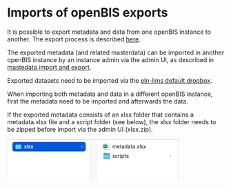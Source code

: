 # Imports of openBIS exports

It is possible to export metadata and data from one openBIS instance to another.
The export process is described [here](../../general-users/data-export.md).

The exported metadata (and related masterdata) can be imported in another openBIS instance by an instance admin via the admin UI, as described in [mastedata import and export](./masterdata-exports-and-imports.md).

Exported datasets need to be imported via the [eln-lims default dropbox](../../general-users/data-upload.md#data-upload-via-dropbox).

When importing both metadata and data in a different openBIS instance, first the metadata need to be imported and afterwards the data.

If the exported metadata consists of an xlsx folder that contains a metadata.xlsx file and a script folder (see below), the xlsx folder needs to be zipped before import via the admin UI (xlsx.zip).

![image info](img/xls-folder.png)

